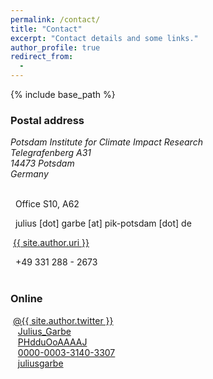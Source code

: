 ```yaml
---
permalink: /contact/
title: "Contact"
excerpt: "Contact details and some links."
author_profile: true
redirect_from: 
  - 
---
```


{% include base_path %}

### Postal address
<address>
Potsdam Institute for Climate Impact Research<br />
Telegrafenberg A31<br />
14473 Potsdam<br />
Germany
</address><br />

<!-- <iframe src="https://www.google.com/maps/embed?pb=!1m18!1m12!1m3!1d2435.4380679053866!2d13.062056015952251!3d52.38060855430227!2m3!1f0!2f0!3f0!3m2!1i1024!2i768!4f13.1!3m3!1m2!1s0x47a8f5966fb9462f%3A0xb7e9d470cb3893f8!2sPotsdam+Institute+for+Climate+Impact+Research!5e0!3m2!1sen!2sde!4v1549109494023" width="480" height="360" frameborder="0" style="border:0" allowfullscreen></iframe> -->

<!-- ### Office -->
<i class="fas fa-building" aria-hidden="true"></i>&nbsp;&nbsp;Office S10, A62<br />
<!-- ### Email -->
<i class="fas fa-envelope" aria-hidden="true"></i>&nbsp;&nbsp;julius [dot] garbe [at] pik-potsdam [dot] de<br />
<!-- ### Homepage -->
<i class="fas fa-globe" aria-hidden="true"></i>&nbsp;<a href="{{ site.author.uri }}">{{ site.author.uri }}</a><br />
<!-- ### Phone -->
<i class="fas fa-phone" aria-hidden="true"></i>&nbsp;&nbsp;+49 331 288 - 2673<br />
<br />

### Online
<a href="https://twitter.com/{{ site.author.twitter }}"><i class="fab fa-twitter" aria-hidden="true"></i></a>&nbsp;<a href="https://twitter.com/{{ site.author.twitter }}">@{{ site.author.twitter }}</a><br />
<a href="{{ site.author.researchgate }}"><i class="ai ai-researchgate-square" aria-hidden="true"></i></a>&nbsp;&nbsp;&nbsp;<a href="{{ site.author.researchgate }}">Julius_Garbe</a><br />
<a href="{{ site.author.googlescholar }}"><i class="fas fa-graduation-cap"></i></a>&nbsp;&nbsp;&nbsp;<a href="{{ site.author.googlescholar }}">PHdduOoAAAAJ</a><br />
<a href="{{ site.author.orcid }}"><i class="ai ai-orcid"></i></a>&nbsp;&nbsp;&nbsp;<a href="{{ site.author.orcid }}">0000-0003-3140-3307</a><br />
<a href="https://github.com/{{ site.author.github }}"><i class="fab fa-github"></i></a>&nbsp;&nbsp;&nbsp;<a href="{{ site.author.orcid }}">juliusgarbe</a><br />

<!-- <br />
<a href="https://www.pik-potsdam.de"><img style="float: left;" src="/images/logo_pik-potsdam_gray.png" width="250"></a> -->

<!-- <img src="/images/018_Telegrafenberg_Suering_Haus_PIK.jpg" alt="018_Telegrafenberg_Suering_Haus_PIK" title="PIK's Suering building at Telegrafenberg, Potsdam. Photo &copy; Andrea Künstle" width="450"><br />
<span style="font-size: 9pt;">PIK's Suering building at Telegrafenberg, Potsdam. Photo &copy; Andrea Künstle</span> -->
